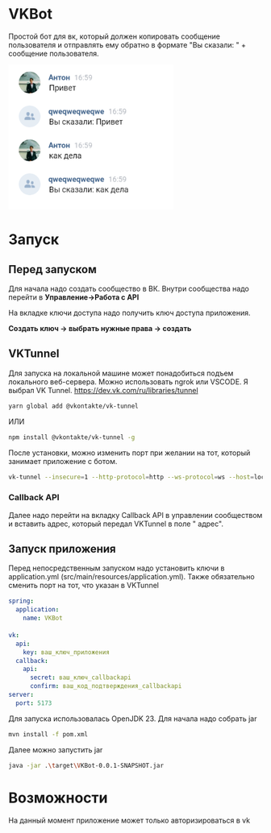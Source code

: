 # VKBot

Простой бот для вк, который должен копировать сообщение пользователя
и отправлять ему обратно в формате "Вы сказали: " + сообщение пользователя.

![img.png](img/TZ.png)

# Запуск

## Перед запуском

Для начала надо создать сообщество в ВК. Внутри сообщества надо перейти в **Управление->Работа с API**

На вкладке ключи доступа надо получить ключ доступа приложения.

**Создать ключ -> выбрать нужные права -> создать**

## VKTunnel

Для запуска на локальной машине может понадобиться подъем локального веб-сервера.
Можно использовать ngrok или VSCODE. Я выбрал VK Tunnel.
https://dev.vk.com/ru/libraries/tunnel

```bash
yarn global add @vkontakte/vk-tunnel
```

ИЛИ

```bash
npm install @vkontakte/vk-tunnel -g
```

После установки, можно изменить порт при желании на тот, который занимает приложение с ботом.

```bash
vk-tunnel --insecure=1 --http-protocol=http --ws-protocol=ws --host=localhost --port=5173 --timeout=5000
```

### Callback API

Далее надо перейти на вкладку Callback API в управлении сообществом и вставить адрес, который передал VKTunnel в поле "
адрес".

## Запуск приложения

Перед непосредственным запуском надо установить ключи в application.yml (src/main/resources/application.yml).
Также обязательно сменить порт на тот, что указан в VKTunnel

```yml
spring:
  application:
    name: VKBot

vk:
  api:
    key: ваш_ключ_приложения
  callback:
    api:
      secret: ваш_ключ_callbackapi
      confirm: ваш_код_подтверждения_callbackapi
server:
  port: 5173
```

Для запуска использовалась OpenJDK 23.
Для начала надо собрать jar

```bash
mvn install -f pom.xml
```

Далее можно запустить jar

```bash
java -jar .\target\VKBot-0.0.1-SNAPSHOT.jar
```

# Возможности

На данный момент приложение может только авторизироваться в vk
